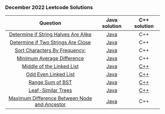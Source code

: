 ### December 2022 Leetcode Solutions

| 	Question	 | 	Java solution	 | 	C++ solution	 | 
| 	:-----:	 | 	:-----:	 | 	:-----:	 | 
| 	[Determine if String Halves Are Alike](https://leetcode.com/problems/determine-if-string-halves-are-alike/)	| 	[Java ](/December2022/Java/DetermineifStringHalvesAreAlike.java)	| 	C++	 | 
| 	[Determine if Two Strings Are Close](https://leetcode.com/problems/determine-if-two-strings-are-close/)	| 	[Java ](/December2022/Java/DetermineIfTwoStringsAreClose.java)	| 	C++	 | 
| 	[Sort Characters By Frequency:](https://leetcode.com/problems/sort-characters-by-frequency/)	| 	 [Java ](/December2022/Java/SortCharactersByFrequency.java)	| 	C++	 | 
| 	[Minimum Average Difference](https://leetcode.com/problems/minimum-average-difference/)	| 	 [Java ](/December2022/Java/MinimumAverageDifference.java)	| 	C++	 | 
| 	[Middle of the Linked List](https://leetcode.com/problems/middle-of-the-linked-list/)	| 	[Java ](/December2022/Java/MiddleOfTheLinkedList.java)	| 	[C++](/December2022/C++/MiddleOfTheLinkedList.cpp)	 | 
| 	[Odd Even Linked List](https://leetcode.com/problems/odd-even-linked-list/)	| 	[Java ](/December2022/Java/OddEvenLinkedList.java)	| 	 [C++](/December2022/C++/OddEvenLinkedList.cpp)	 | 
| 	[Range Sum of BST](https://leetcode.com/problems/range-sum-of-bst/)	| 	[Java ](/December2022/Java/RangeSumOfBST.java)	| 	 [C++](/December2022/C++/Range%20Sum%20of%20BST)	 | 
| 	[Leaf-Similar Trees](https://leetcode.com/problems/leaf-similar-trees/)	| 	[Java ](/December2022/Java/LeafSimilarTrees.java)	| 	[C++](December2022/C++/Leaf-Similar%20Trees)	 | 
| 	[Maximum Difference Between Node and Ancestor](https://leetcode.com/problems/maximum-difference-between-node-and-ancestor/)	| 	[Java ](/December2021/MaximumDifferenceBetweenNodeAndAncestor.java)	| 	C++	 |                  
